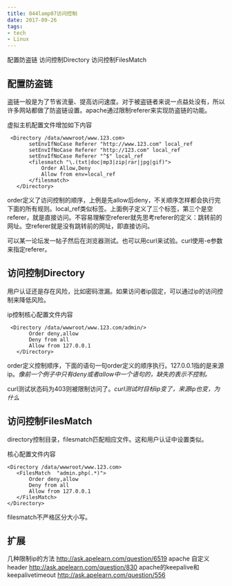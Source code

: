 ```yaml
---
title: 044lamp07访问控制
date: 2017-09-26
tags:
- tech
- Linux
---
```


配置防盗链
访问控制Directory
访问控制FilesMatch

<!--more-->

## 配置防盗链
盗链一般是为了节省流量、提高访问速度。对于被盗链者来说一点益处没有，所以许多网站都做了防盗链设置。apache通过限制referer来实现防盗链的功能。

虚拟主机配置文件增加如下内容
```
 <Directory /data/wwwroot/www.123.com>
       setEnvIfNoCase Referer "http://www.123.com" local_ref
       setEnvIfNoCase Referer "http://123.com" local_ref
       setEnvIfNoCase Referer "^$" local_ref
       <filesmatch "\.(txt|doc|mp3|zip|rar|jpg|gif)">
           Order Allow,Deny
           Allow from env=local_ref
       </filesmatch>
   </Directory>
```

order定义了访问控制的顺序，上例是先allow后deny，不关顺序怎样都会执行完下面的所有规则。local_ref类似标签。上面例子定义了三个标签，第三个是空referer，就是直接访问。不容易理解空referer就先思考referer的定义：跳转前的网址。空referer就是没有跳转前的网址，即直接访问。

可以某一论坛发一帖子然后在浏览器测试。也可以用curl来试验。curl使用-e参数来指定referer。

## 访问控制Directory
用户认证还是存在风险，比如密码泄漏。如果访问者ip固定，可以通过ip的访问控制来降低风险。

ip控制核心配置文件内容
```
 <Directory /data/wwwroot/www.123.com/admin/>
       Order deny,allow
       Deny from all
       Allow from 127.0.0.1
   </Directory>
```

order定义控制顺序，下面的语句一句order定义的顺序执行。127.0.0.1指的是来源ip。*像前一个例子中只有deny或者allow中一个语句的，缺失的表示不控制。*

curl测试状态码为403则被限制访问了。*curl测试时目标ip变了，来源ip也变，为什么*

## 访问控制FilesMatch
directory控制目录，filesmatch匹配相应文件。这和用户认证中设置类似。

核心配置文件内容
```
<Directory /data/wwwroot/www.123.com>
   <FilesMatch  "admin.php(.*)">
       Order deny,allow
       Deny from all
       Allow from 127.0.0.1
   </FilesMatch>
</Directory>
```

filesmatch不严格区分大小写。

## 扩展
几种限制ip的方法 http://ask.apelearn.com/question/6519
apache 自定义header  http://ask.apelearn.com/question/830
apache的keepalive和keepalivetimeout  http://ask.apelearn.com/question/556
